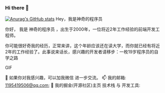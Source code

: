### Hi there 👋

<!--
**Tong-Q/Tong-Q** is a ✨ _special_ ✨ repository because its `README.md` (this file) appears on your GitHub profile.

Here are some ideas to get you started:

- 🔭 I’m currently working on ...
- 🌱 I’m currently learning ...
- 👯 I’m looking to collaborate on ...
- 🤔 I’m looking for help with ...
- 💬 Ask me about ...
- 📫 How to reach me: ...
- 😄 Pronouns: ...
- ⚡ Fun fact: ...
-->

[![Anurag's GitHub stats](https://github-readme-stats.vercel.app/api?username=Tong-Q)](https://github.com/anuraghazra/github-readme-stats)
Hey，我是神奇的程序员 

你好， 我是 神奇的程序员 ，出生于2000年，一位将近2年工作经验的前端开发工程师。

你可能很好奇我的经历，正常来讲，这个年龄应该还在读大学，而你就已经有将近2年的工作经验了。此事说来话长，感兴趣的开发者请移步：一枚19岁程序员的自学之路

GIF

💬 如果你对我感兴趣，可以加我微信 进一步交流。
📫 我的邮箱: 1195419506@qq.com;
📝 我的掘金(开源社区)主页
技术栈 与 开发工具:

    
